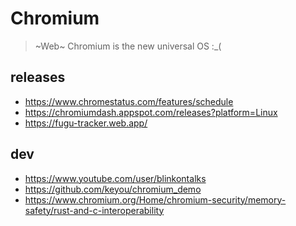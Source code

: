 Chromium
========

> ~Web~ Chromium is the new universal OS
:_(


releases
--------

* https://www.chromestatus.com/features/schedule
* https://chromiumdash.appspot.com/releases?platform=Linux
* https://fugu-tracker.web.app/

dev
----

* https://www.youtube.com/user/blinkontalks
* https://github.com/keyou/chromium_demo
* https://www.chromium.org/Home/chromium-security/memory-safety/rust-and-c-interoperability